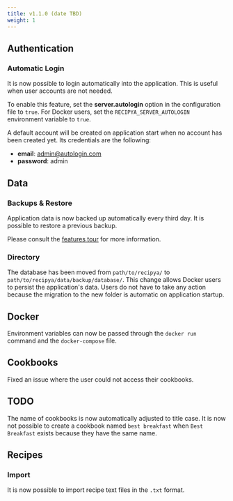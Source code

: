 ```yaml
---
title: v1.1.0 (date TBD)
weight: 1
---
```


## Authentication

### Automatic Login

It is now possible to login automatically into the application. This is useful when user accounts are not needed. 

To enable this feature, set the **server.autologin** option in the configuration file to `true`. For Docker users, 
set the `RECIPYA_SERVER_AUTOLOGIN` environment variable to `true`.

A default account will be created on application start when no account has been
created yet. Its credentials are the following:
- **email**: admin@autologin.com
- **password**: admin

## Data

### Backups & Restore

Application data is now backed up automatically every third day.
It is possible to restore a previous backup.

Please consult the [features tour](/guide/docs/features/backups) for more information.

### Directory

The database has been moved from `path/to/recipya/` to `path/to/recipya/data/backup/database/`. This change allows
Docker users to persist the application's data. Users do not have to take any action because the migration to the new folder 
is automatic on application startup.

## Docker

Environment variables can now be passed through the `docker run` command and the `docker-compose` file.

## Cookbooks

Fixed an issue where the user could not access their cookbooks.

## TODO
The name of cookbooks is now automatically adjusted to title case. It is now not possible to create a cookbook named 
`best breakfast` when `Best Breakfast` exists because they have the same name.

## Recipes

### Import 

It is now possible to import recipe text files in the `.txt` format.